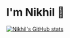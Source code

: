 # I'm Nikhil 👋

[![Nikhil's GitHub stats](https://github-readme-stats.vercel.app/api?username=Nikhil-Singhal-06)](https://github.com/Nikhil-Singhal-06/github-readme-stats&show_icons=true)
